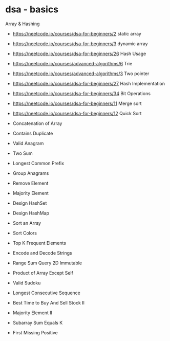 # dsa - basics


Array & Hashing

 -  https://neetcode.io/courses/dsa-for-beginners/2 static array
 -  https://neetcode.io/courses/dsa-for-beginners/3 dynamic array
 -  https://neetcode.io/courses/dsa-for-beginners/26 Hash Usage
 -  https://neetcode.io/courses/advanced-algorithms/6 Trie
 -  https://neetcode.io/courses/advanced-algorithms/3 Two pointer
 -  https://neetcode.io/courses/dsa-for-beginners/27 Hash Implementation
 -  https://neetcode.io/courses/dsa-for-beginners/34 Bit Operations
 -  https://neetcode.io/courses/dsa-for-beginners/11 Merge sort
 -  https://neetcode.io/courses/dsa-for-beginners/12 Quick Sort

 - Concatenation of Array   	
 - Contains Duplicate   	
 - Valid Anagram   	
 - Two Sum   	
 - Longest Common Prefix   	
 - Group Anagrams   	
 - Remove Element   	
 - Majority Element   	
 - Design HashSet	
 - Design HashMap	
 - Sort an Array   	
 - Sort Colors   	
 - Top K Frequent Elements   	
 - Encode and Decode Strings   	
 - Range Sum Query 2D Immutable	
 - Product of Array Except Self   	
 - Valid Sudoku   	
 - Longest Consecutive Sequence   	
 - Best Time to Buy And Sell Stock II   	
 - Majority Element II   	
 - Subarray Sum Equals K   	
 - First Missing Positive   
